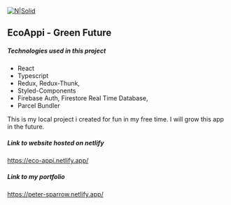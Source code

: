 [![N|Solid](https://eco-appi.netlify.app/icon.png)](https://nodesource.com/products/nsolid)
## EcoAppi - Green Future
##### Technologies used in this project
- React
- Typescript
- Redux, Redux-Thunk,
- Styled-Components
- Firebase Auth, Firestore Real Time Database,
- Parcel Bundler


This is my local project i created for fun in my free time. I will grow this app in the future. 

##### Link to website hosted on netlify
https://eco-appi.netlify.app/
##### Link to my portfolio
https://peter-sparrow.netlify.app/

